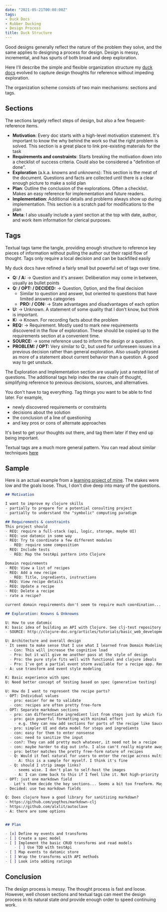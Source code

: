 ```yaml
---
date: "2021-05-21T00:00:00Z"
tags:
- Duck Docs
- Rubber Ducking
- Design Process
title: Duck Structure
---
```


Good designs generally reflect the nature of the problem they solve, and the same applies to designing a process for design. Design is messy, incremental, and has spurts of both broad and deep exploration.

Here I'll describe the simple and flexible organization structure my [duck docs](./../posts/2020-10-02-Whats-Your-Duck.md) evolved to capture design thoughts for reference without impeding exploration.

<!--more-->

The organization scheme consists of two main mechanisms: sections and tags.

## Sections

The sections largely reflect steps of design, but also a few frequent-reference items.
- **Motivation**: Every doc starts with a high-level motivation statement. It's important to know the why behind the work so that the right problem is solved. This section is a great place to link pre-existing materials for the task
- **Requirements and constraints**: Starts breaking the motivation down into a checklist of success criteria. Could also be considered a "definition of done".
- **Exploration** (a.k.a. knowns and unknowns): This section is the meat of the document. Questions and facts are collected until there is a clear enough picture to make a solid plan
- **Plan**: Outline the conclusion of the explorations. Often a checklist. Makes an easy reference for implementation and future readers.
- **Implementation**: Additional details and problems always show up during implementation. This section is a scratch pad for modifications to the plan
- **Meta**: I also usually include a yaml section at the top with date, author, and work item information for clerical purposes.


## Tags

Textual tags tame the tangle, providing enough structure to reference key pieces of information without pulling the author out their rapid flow of thought. Tags only require a local decision and can be backfilled easily


My duck docs have refined a fairly small but powerful set of tags over time.
- **Q: / A:** -> Question and it's answer. Deliberation may come in between, usually as bullet points
- **Q: / OPT: / DECIDED:** -> Question, Option, and the final decision
  - Similar to question and answer, but oriented to questions that have limited answers categories
  - **PRO: / CON:** -> State advantages and disadvantages of each option
- **U:** -> Unknown. A statement of some quality that I don't know, but think is important.
- **K:** -> Known. For recording facts about the problem
- **REQ:** -> Requirement. Mostly used to mark new requirements discovered in the flow of exploration. These should be copied up to the requirements section at a convenient time.
- **SOURCE:** -> some reference used to inform the design or a question. 
- **PROBLEM: / OPT:** Very similar to Q:, but used for unforeseen issues in a previous decision rather than general exploration. Also usually phrased as more of a statement about current behavior than a question. A good way to get unstuck.

The Exploration and Implementation section are usually just a nested list of questions. The additional tags help index the raw chain of thought, simplifying reference to previous decisions, sources, and alternatives. 

You don't have to tag everything. Tag things you want to be able to find later. For example, 
- newly discovered requirements or constraints
- decisions about the solution
- the conclusion of a line of questioning
- and key pros or cons of alternate approaches

It's best to get your thoughts out there, and tag them later if they end up being important.

Textual tags are a much more general pattern. You can read about similar techniques [here](./../posts/2021-03-05-Reference-Ready-Notes.md)

## Sample

Here is an actual example from a [learning project of mine](https://github.com/farlee2121/clj-recipe). The stakes were low and the goals loose. Thus, I don't dive deep into many of the questions.
```md
## Motivation

I want to improve my clojure skills
- partially to prepare for a potential consulting project
- partially to understand the "symbolic" computing paradigm

## Requirements & constraints
This project should
- REQ: require a full-stack (api, logic, storage, maybe UI)
- REQ: use datomic in some way
- REQ: Try to coordinate a few different modules
  - REQ: require some composition
- REQ: Include tests
  - REQ: Map the testApi pattern into Clojure

Domain requirements
- REQ: View a list of recipes
- REQ: Add a new recipe
  - REQ: Title, ingredients, instructions
- REQ: View recipe details
- REQ: Update a recipe
- REQ: Delete a recipe
- rate a recipe?

current domain requirements don't seem to require much coordination... We'll start here though. We can add later

## Exploration: Knowns & Unknowns

U: How to use datomic
K: basic idea of building an API with Clojure. See clj-test repository for example
- SOURCE: http://clojure-doc.org/articles/tutorials/basic_web_development.html

U: Architecture and overall design
- It seems to make sense that I use what I learned from Domain Modeling Made Functional. 
  - Con: This will increase the cognitive load
  - Pro: but it will give me another pass at the style of design
  - Pro: the pure style fits well with functional and clojure ideals
  - Pro: I've got a partial event storm available for a recipe app. Reduces the domain considerations
- A: use transform and event style modeling

K: Basic experience with spec
U: Need better concept of testing based on spec (generative testing)

U: How do I want to represent the recipe parts?
- OPT: Individual values
  - pro: easier for me to validate
  - con: recipes are often pretty free-form
- OPT: Separate markdown sections
  - pro: can differentiate ingredient list from steps just by which field they added it to
  - pro: gain powerful formatting with minimal effort
    - e.g. they can now add sections for parts of the recipe like Sauce Ingredients
  - pro: simpler UI and data model for steps and ingredients
  - con: easy for them to enter nonsense
  - con: need to sanitize the input
  - con?: They can add pretty much whatever, it need not be a recipe
  - con: maybe harder to dig out info. I also can't really migrate away once I choose this route
  - pro: better matches the pretty free-form nature of recipes
  - Q: Would it feel natural for users to enter the recipe across multiple fields?
    - A: this is a sample for myself. I think it's fine
  - Q: should I strip image links?
    - seems wise. I don't plan to self-host the images
    - A: I can come back to this if I feel like it. Not high-priority
- OPT: just one markdown field
  - Let's them decide the key sections... Seems a bit too freeform. Maybe nice for the author, less consistent for end users
- Decided: use two markdown fields  

Q: Does clojure have a good library for sanitizing markdown?
- https://github.com/yogthos/markdown-clj
- https://github.com/alxlit/autoclave
- A: there are some options


## Plan

- [x] Define my events and transforms
- [ ] Create a spec model
- [ ] Implement the basic CRUD transforms and read models
    - [ ] Use TDD with testApi 
- [ ] Map events to datomic store
- [ ] Wrap the transforms with API methods
- [ ] Look into adding ratings

```

## Conclusion

The design process is messy. The thought process is fast and loose. However, well chosen sections and textual tags can meet the design process in its natural state *and* provide enough order to speed continuing work.